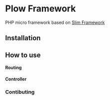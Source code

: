 # Plow Framework

PHP micro framework based on [Slim Framework](https://www.slimframework.com)


## Installation

## How to use

#### Routing

#### Controller

### Contibuting
